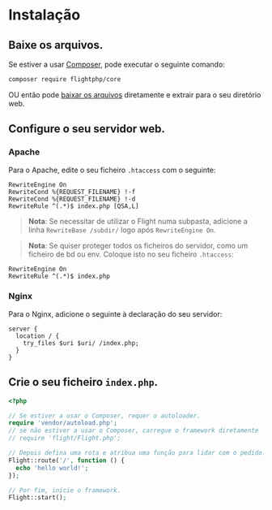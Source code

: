 # Instalação

## Baixe os arquivos.

Se estiver a usar [Composer](https://getcomposer.org), pode executar o seguinte comando:

```bash
composer require flightphp/core
```

OU então pode [baixar os arquivos](https://github.com/flightphp/core/archive/master.zip) diretamente e extrair para o seu diretório web.

## Configure o seu servidor web.

### Apache
Para o Apache, edite o seu ficheiro `.htaccess` com o seguinte:

```apacheconf
RewriteEngine On
RewriteCond %{REQUEST_FILENAME} !-f
RewriteCond %{REQUEST_FILENAME} !-d
RewriteRule ^(.*)$ index.php [QSA,L]
```

> **Nota**: Se necessitar de utilizar o Flight numa subpasta, adicione a linha
> `RewriteBase /subdir/` logo após `RewriteEngine On`.

> **Nota**: Se quiser proteger todos os ficheiros do servidor, como um ficheiro de bd ou env.
> Coloque isto no seu ficheiro `.htaccess`:

```apacheconf
RewriteEngine On
RewriteRule ^(.*)$ index.php
```

### Nginx

Para o Nginx, adicione o seguinte à declaração do seu servidor:

```nginx
server {
  location / {
    try_files $uri $uri/ /index.php;
  }
}
```

## Crie o seu ficheiro `index.php`.

```php
<?php

// Se estiver a usar o Composer, requer o autoloader.
require 'vendor/autoload.php';
// se não estiver a usar o Composer, carregue o framework diretamente
// require 'flight/Flight.php';

// Depois defina uma rota e atribua uma função para lidar com o pedido.
Flight::route('/', function () {
  echo 'hello world!';
});

// Por fim, inicie o framework.
Flight::start();
```